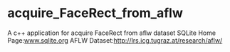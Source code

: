 # acquire_FaceRect_from_aflw
A c++ application for acquire FaceRect from aflw dataset
SQLite Home Page:www.sqlite.org
AFLW Dataset:http://lrs.icg.tugraz.at/research/aflw/
